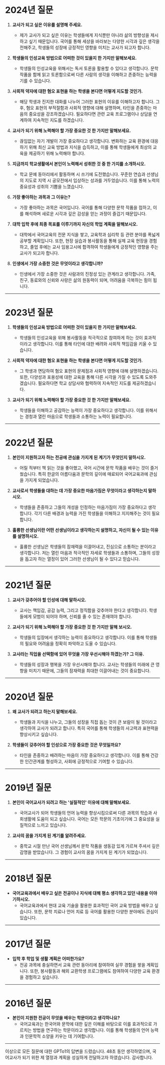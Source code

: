 # 2024년 질문

1. **교사가 되고 싶은 이유를 설명해 주세요.**
    - 제가 교사가 되고 싶은 이유는 학생들에게 지식뿐만 아니라 삶의 방향성을 제시하고 싶기 때문입니다. 국어를 통해 세상을 바라보는 다양한 시각과 깊은 생각을 전해주고, 학생들의 성장에 긍정적인 영향을 미치는 교사가 되고자 합니다.

2. **학생들의 인성교육 방법으로 어떠한 것이 있을지 한 가지만 말해보세요.**
    - 학생들의 인성교육을 위해서는 독서 토론을 활용할 수 있다고 생각합니다. 문학 작품을 함께 읽고 토론함으로써 다른 사람의 생각을 이해하고 존중하는 능력을 기를 수 있습니다.

3. **사회적 약자에 대한 혐오 표현을 하는 학생을 본다면 어떻게 지도할 것인가.**
    - 해당 학생과 진지한 대화를 나누어 그러한 표현의 이유를 이해하고자 합니다. 그 후, 혐오 표현의 부적절함과 사회적 영향에 대해 설명하며, 타인을 존중하는 마음의 중요성을 강조하겠습니다. 필요하다면 관련 교육 프로그램이나 상담을 연계하여 지속적인 지도를 하겠습니다.

4. **교사가 되기 위해 노력해야 할 가장 중요한 것 한 가지만 말해보세요.**
    - 끊임없는 자기 개발이 가장 중요하다고 생각합니다. 변화하는 교육 환경에 대응하기 위해 최신 교육 방법과 지식을 습득하고, 이를 통해 학생들에게 최상의 교육을 제공하기 위해 노력해야 합니다.

5. **지금까지 학교생활에서 본인이 노력해서 성취한 것 중 한 가지를 소개하시오.**
    - 학교 문예 동아리에서 활동하며 시 쓰기에 도전했습니다. 꾸준한 연습과 선생님의 지도로 지역 시 공모전에서 입상하는 성과를 거두었습니다. 이를 통해 노력의 중요성과 성취의 기쁨을 느꼈습니다.

6. **가장 좋아하는 과목과 그 이유는?**
    - 가장 좋아하는 과목은 국어입니다. 국어를 통해 다양한 문학 작품을 접하고, 이를 해석하며 새로운 시각과 깊은 감성을 얻는 과정이 즐겁기 때문입니다.

7. **대학 입학 후에 최종 목표를 이루기까지 자신의 학업 계획을 말해보시오.**
    - 대학에서 국어교육의 전문 지식을 쌓고, 교육학과 심리학 등 관련 분야를 폭넓게 공부할 계획입니다. 또한, 현장 실습과 봉사활동을 통해 실제 교육 현장을 경험하고, 졸업 후에는 교사 임용고시에 합격하여 학생들에게 긍정적인 영향을 주는 교사가 되고자 합니다.

8. **인생에서 가장 소중한 것은 무엇이라고 생각합니까?**
    - 인생에서 가장 소중한 것은 사람과의 진정성 있는 관계라고 생각합니다. 가족, 친구, 동료와의 신뢰와 사랑은 삶의 원동력이 되며, 어려움을 극복하는 힘이 됩니다.

---

# 2023년 질문

1. **학생들의 인성교육 방법으로 어떠한 것이 있을지 한 가지만 말해보세요.**
    - 학생들의 인성교육을 위해 봉사활동을 적극적으로 참여하게 하는 것이 효과적이라고 생각합니다. 이를 통해 타인에 대한 배려와 사회적 책임감을 키울 수 있습니다.

2. **사회적 약자에 대한 혐오 표현을 하는 학생을 본다면 어떻게 지도할 것인가.**
    - 그 학생과 면담하여 혐오 표현의 문제점과 사회적 영향에 대해 설명하겠습니다. 또한, 다양성과 포용성에 대한 교육을 통해 다른 시각을 가질 수 있도록 도와주겠습니다. 필요하다면 학교 상담사와 협력하여 지속적인 지도를 제공하겠습니다.

3. **교사가 되기 위해 노력해야 할 가장 중요한 것 한 가지만 말해보세요.**
    - 학생들을 이해하고 공감하는 능력이 가장 중요하다고 생각합니다. 이를 위해서는 경청과 열린 마음으로 학생들과 소통하는 노력이 필요합니다.

---

# 2022년 질문

1. **본인이 지원하고자 하는 전공에 관심을 가지게 된 계기가 무엇인지 말하시오.**
    - 어릴 적부터 책 읽는 것을 좋아했고, 국어 시간에 문학 작품을 배우는 것이 즐거웠습니다. 특히 한글의 아름다움과 문학의 깊이에 매료되어 국어교육과에 관심을 가지게 되었습니다.

2. **교사로서 학생들을 대하는 데 가장 중요한 마음가짐은 무엇이라고 생각하는지 말하시오.**
    - 학생들을 존중하고 그들의 개성을 인정하는 마음가짐이 가장 중요하다고 생각합니다. 각기 다른 배경과 능력을 가진 학생들을 이해하고 지지해주는 것이 필요합니다.

3. **훌륭한 선생님이란 어떤 선생님이라고 생각하는지 설명하고, 자신이 될 수 있는 이유를 설명하시오.**
    - 훌륭한 선생님은 학생들의 잠재력을 이끌어내고, 진심으로 소통하는 분이라고 생각합니다. 저는 열린 마음과 적극적인 자세로 학생들과 소통하며, 그들의 성장을 돕고자 하는 열정이 있어 그러한 선생님이 될 수 있다고 믿습니다.

---

# 2021년 질문

1. **교사가 갖추어야 할 인성에 대해 말하시오.**
    - 교사는 책임감, 공감 능력, 그리고 정직함을 갖추어야 한다고 생각합니다. 학생들에게 모범이 되어야 하며, 신뢰를 줄 수 있는 존재여야 합니다.

2. **교사가 되기 위해 노력해야 할 가장 중요한 것 한 가지만 말해 보시오.**
    - 학생들의 입장에서 생각하는 능력이 중요하다고 생각합니다. 이를 통해 학생들의 필요와 어려움을 정확히 파악하고 도울 수 있습니다.

3. **교사라는 직업을 선택함에 있어 무엇을 가장 우선시해야 하겠는가? 그 이유.**
    - 학생들의 성장과 행복을 가장 우선시해야 합니다. 교사는 학생들의 미래에 큰 영향을 미치기 때문에, 그들의 잠재력을 최대한 이끌어내는 것이 중요합니다.

---

# 2020년 질문

1. **왜 교사가 되려고 하는지 말해보세요.**
    - 학생들과 지식을 나누고, 그들의 성장을 직접 돕는 것이 큰 보람이 될 것이라고 생각하여 교사가 되려고 합니다. 특히 국어를 통해 학생들의 사고력과 표현력을 향상시키고 싶습니다.

2. **학생들이 갖추어야 할 인성으로 가장 중요한 것은 무엇일까요?**
    - 타인을 존중하고 배려하는 마음이 가장 중요하다고 생각합니다. 이를 통해 건강한 인간관계를 형성하고, 사회에 긍정적으로 기여할 수 있습니다.

---

# 2019년 질문

1. **본인이 국어교사가 되려고 하는 '실질적인' 이유에 대해 말해보세요.**
    - 국어교사가 되어 학생들의 언어 능력을 향상시킴으로써 다른 과목의 학습과 사회생활에 도움이 되고 싶습니다. 국어는 모든 학문의 기초이기에 그 중요성을 실질적으로 느끼고 있습니다.

2. **교사의 꿈을 가지게 된 계기를 알려주세요.**
    - 중학교 시절 만난 국어 선생님께서 문학 작품을 생동감 있게 가르쳐 주셔서 깊은 감명을 받았습니다. 그 경험이 교사의 꿈을 가지게 된 계기가 되었습니다.

---

# 2018년 질문

- **국어교육과에서 배우고 싶은 전공이나 지식에 대해 평소 생각하고 있던 내용을 이야기하시오.**
    - 국어교육과에서 현대 교육 기술을 활용한 효과적인 국어 교육 방법을 배우고 싶습니다. 또한, 문학 치료나 언어 치료 등 국어를 활용한 다양한 분야에도 관심이 있습니다.

---

# 2017년 질문

- **입학 후 학업 및 생활 계획은 어떠한가요?**
    - 전공 과목에 충실하면서 교육 관련 동아리에 참여하여 실무 경험을 쌓을 계획입니다. 또한, 봉사활동과 해외 교환학생 프로그램에도 참여하여 다양한 교육 환경을 경험하고 싶습니다.

---

# 2016년 질문

- **본인이 지원한 전공이 무엇을 배우는 학문이라고 생각하나요?**
    - 국어교육과는 한국어와 문학에 대한 깊은 이해를 바탕으로 이를 효과적으로 가르치는 방법을 연구하는 학문이라고 생각합니다. 이를 통해 학생들의 언어 능력과 인문학적 소양을 키우는 데 기여합니다.

---

이상으로 모든 질문에 대한 GPTo1의 답변을 드렸습니다. 48초 동안 생각하였으며, 국어교사가 되기 위한 제 열정과 계획을 성실하게 전달하고자 하였습니다. 감사합니다.
